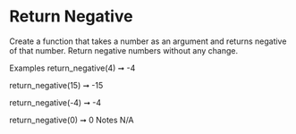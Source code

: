 # Return Negative

Create a function that takes a number as an argument and returns negative of that number. Return negative numbers without any change.

Examples
return_negative(4) ➞ -4

return_negative(15) ➞ -15

return_negative(-4) ➞ -4

return_negative(0) ➞ 0
Notes
N/A
